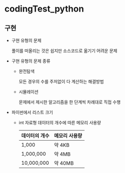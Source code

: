 # codingTest_python

## 구현

+ 구현 유형의 문제

  풀이를 떠올리는 것은 쉽지만 소스코드로 옮기기 어려운 문제
  
+ 구현 유형의 문제 종류

  * 완전탐색
    
    모든 경우의 수를 주저없이 다 계산하는 해결방법
    
  * 시뮬레이션
  
    문제에서 제시한 알고리즘을 한 단계씩 차례대로 직접 수행
    
+ 파이썬에서 리스트 크기

  * int 자료형 데이터의 개수에 따른 메모리 사용량
   
    |데이터의 개수|메모리 사용량|
    |------------|------------|
    |1,000       |약 4KB      |
    |1,000,000   |약 4MB      |
    |10,000,000  |약 40MB     |
